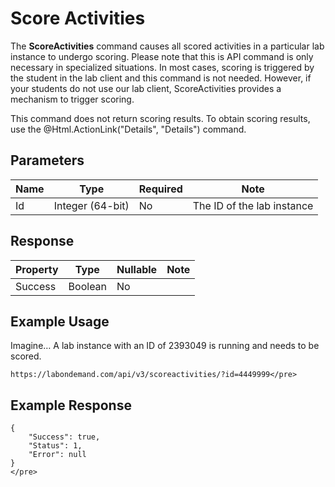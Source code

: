 # Score Activities

The **ScoreActivities** command causes all scored activities in a particular lab instance to undergo scoring. Please note that this is API command is only necessary in specialized situations. In most cases, scoring is triggered by the student in the lab client and this command is not needed. However, if your students do not use our lab client, ScoreActivities provides a mechanism to trigger scoring. 

This command does not return scoring results. To obtain scoring results, use the @Html.ActionLink("Details", "Details") command.

## Parameters

|Name|Type|Required|Note|
|--- |--- |--- |--- |
| Id | Integer (64-bit) | No | The ID of the lab instance|

## Response

|Property|Type|Nullable|Note|
|--- |--- |--- |--- |
| Success | Boolean | No |

## Example Usage

Imagine…  A lab instance with an ID of 2393049 is running and needs to be scored.

```
https://labondemand.com/api/v3/scoreactivities/?id=4449999</pre>
```
## Example Response

```
{
    "Success": true,
    "Status": 1,
    "Error": null
}
</pre>
```